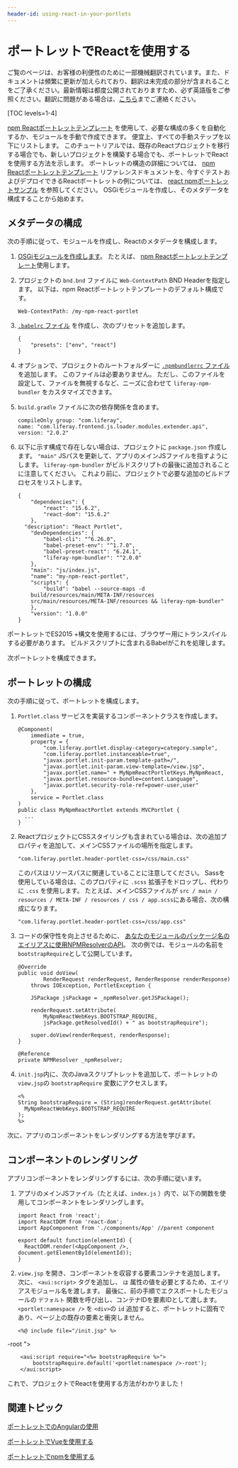 ```yaml
---
header-id: using-react-in-your-portlets
---
```


# ポートレットでReactを使用する

<p class="alert alert-info"><span class="wysiwyg-color-blue120">ご覧のページは、お客様の利便性のために一部機械翻訳されています。また、ドキュメントは頻繁に更新が加えられており、翻訳は未完成の部分が含まれることをご了承ください。最新情報は都度公開されておりますため、必ず英語版をご参照ください。翻訳に問題がある場合は、<a href="mailto:support-content-jp@liferay.com">こちら</a>までご連絡ください。</span></p>

[TOC levels=1-4]

[npm Reactポートレットテンプレート](/docs/7-1/reference/-/knowledge_base/r/npm-react-portlet-template) を使用して、必要な構成の多くを自動化するか、モジュールを手動で作成できます。 便宜上、すべての手動ステップを以下にリストします。 このチュートリアルでは、既存のReactプロジェクトを移行する場合でも、新しいプロジェクトを構築する場合でも、ポートレットでReactを使用する方法を示します。 ポートレットの構造の詳細については、 [npm Reactポートレットテンプレート](/docs/7-1/reference/-/knowledge_base/r/npm-react-portlet-template) リファレンスドキュメントを、今すぐテストおよびデプロイできるReactポートレットの例については、 [react npmポートレットサンプル](/docs/7-1/reference/-/knowledge_base/r/react-npm-portlet) を参照してください。 OSGiモジュールを作成し、そのメタデータを構成することから始めます。

## メタデータの構成

次の手順に従って、モジュールを作成し、Reactのメタデータを構成します。

1.  [OSGiモジュールを作成します](/docs/7-1/tutorials/-/knowledge_base/t/starting-module-development#creating-a-module)。 たとえば、 [npm Reactポートレットテンプレート](/docs/7-1/reference/-/knowledge_base/r/npm-react-portlet-template)使用します。

2.  プロジェクトの `bnd.bnd` ファイルに `Web-ContextPath` BND Headerを指定します。 以下は、npm Reactポートレットテンプレートのデフォルト構成です。
   
        Web-ContextPath: /my-npm-react-portlet

3.  [`.babelrc` ファイル](/docs/7-1/reference/-/knowledge_base/r/configuring-liferay-npm-bundler) を作成し、次のプリセットを追加します。
   
        {
            "presets": ["env", "react"]
        }

4.  オプションで、プロジェクトのルートフォルダーに [`.npmbundlerrc` ファイル](/docs/7-1/reference/-/knowledge_base/r/configuring-liferay-npm-bundler) を追加します。 このファイルは必要ありません。 ただし、このファイルを設定して、ファイルを無視するなど、ニーズに合わせて `liferay-npm-bundler` をカスタマイズできます。

5.  `build.gradle` ファイルに次の依存関係を含めます。
   
        compileOnly group: "com.liferay", 
        name: "com.liferay.frontend.js.loader.modules.extender.api", 
        version: "2.0.2"

6.  以下に示す構成で存在しない場合は、プロジェクトに `package.json` 作成します。 `"main"` JSパスを更新して、アプリのメインJSファイルを指すようにします。 `liferay-npm-bundler` がビルドスクリプトの最後に追加されることに注意してください。 これより前に、プロジェクトで必要な追加のビルドプロセスをリストします。

    ``` 
    {
        "dependencies": {
            "react": "15.6.2",
            "react-dom": "15.6.2"
        },
      "description": "React Portlet",
        "devDependencies": {
            "babel-cli": "^6.26.0",
            "babel-preset-env": "^1.7.0",
            "babel-preset-react": "6.24.1",
            "liferay-npm-bundler": "^2.0.0"
        },
        "main": "js/index.js",
        "name": "my-npm-react-portlet",
        "scripts": {
            "build": "babel --source-maps -d 
        build/resources/main/META-INF/resources 
        src/main/resources/META-INF/resources && liferay-npm-bundler"
        },
        "version": "1.0.0"
    }    
    ```

ポートレットでES2015 +構文を使用するには、ブラウザー用にトランスパイルする必要があります。 ビルドスクリプトに含まれるBabelがこれを処理します。

次ポートレットを構成できます。

## ポートレットの構成

次の手順に従って、ポートレットを構成します。

1.  `Portlet.class` サービスを実装するコンポーネントクラスを作成します。
   
        @Component(
            immediate = true,
            property = {
                "com.liferay.portlet.display-category=category.sample",
                "com.liferay.portlet.instanceable=true",
                "javax.portlet.init-param.template-path=/",
                "javax.portlet.init-param.view-template=/view.jsp",
                "javax.portlet.name=" + MyNpmReactPortletKeys.MyNpmReact,
                "javax.portlet.resource-bundle=content.Language",
                "javax.portlet.security-role-ref=power-user,user"
            },
            service = Portlet.class
        )
        public class MyNpmReactPortlet extends MVCPortlet {
          ...
        }

2.  ReactプロジェクトにCSSスタイリングも含まれている場合は、次の追加プロパティを追加して、メインCSSファイルの場所を指定します。
   
        "com.liferay.portlet.header-portlet-css=/css/main.css"

    このパスはリソースパスに関連していることに注意してください。 Sassを使用している場合は、このプロパティに `.scss` 拡張子をドロップし、代わりに `.css` を使用します。 たとえば、メインCSSファイルが `src / main / resources / META-INF / resources / css / app.scss`にある場合、次の構成になります。
   
        "com.liferay.portlet.header-portlet-css=/css/app.css"

3.  コードの保守性を向上させるために、 [あなたのモジュールのパッケージ名のエイリアスに使用NPMResolverのAPI](/docs/7-1/tutorials/-/knowledge_base/t/referencing-an-npm-modules-package)。 次の例では、モジュールの名前を `bootstrapRequire`として公開しています。
   
        @Override
        public void doView(
                RenderRequest renderRequest, RenderResponse renderResponse)
            throws IOException, PortletException {
       
            JSPackage jsPackage = _npmResolver.getJSPackage();
       
            renderRequest.setAttribute(
                MyNpmReactWebKeys.BOOTSTRAP_REQUIRE,
                jsPackage.getResolvedId() + " as bootstrapRequire");
       
            super.doView(renderRequest, renderResponse);
        }
       
        @Reference
        private NPMResolver _npmResolver;

4.  `init.jsp`内に、次のJavaスクリプトレットを追加して、ポートレットの `view.jsp`の `bootstrapRequire` 変数にアクセスします。
   
        <%
        String bootstrapRequire = (String)renderRequest.getAttribute(
          MyNpmReactWebKeys.BOOTSTRAP_REQUIRE
        );
        %>

次に、アプリのコンポーネントをレンダリングする方法を学びます。

## コンポーネントのレンダリング

アプリコンポーネントをレンダリングするには、次の手順に従います。

1.  アプリのメインJSファイル（たとえば、`index.js` ）内で、以下の関数を使用してコンポーネントをレンダリングします。

    ``` 
    import React from 'react';
    import ReactDOM from 'react-dom';
    import AppComponent from './components/App' //parent component

    export default function(elementId) {
      ReactDOM.render(<AppComponent />, document.getElementById(elementId));
    }  
    ```

2.  `view.jsp` を開き、コンポーネントを収容する要素コンテナを追加します。 次に、 `<aui:script>` タグを追加し、 `は` 属性の値を必要とするため、エイリアスモジュール名を渡します。 最後に、前の手順でエクスポートしたモジュールの `デフォルト` 関数を呼び出し、コンテナIDを要素IDとして渡します。 `<portlet:namespace />` を `<div>`の `id` 追加すると、ポートレットに固有であり、ページ上の既存の要素と衝突しません。
   
        <%@ include file="/init.jsp" %>
       

<div id="<portlet:namespace / mark=">
  -root ">
</div>

        <aui:script require="<%= bootstrapRequire %>">
            bootstrapRequire.default('<portlet:namespace />-root');
        </aui:script>

これで、プロジェクトでReactを使用する方法がわかりました！

## 関連トピック

[ポートレットでのAngularの使用](/docs/7-1/tutorials/-/knowledge_base/t/using-angular-js-in-your-portlets)

[ポートレットでVueを使用する](/docs/7-1/tutorials/-/knowledge_base/t/using-vue-in-your-portlets)

[ポートレットでnpmを使用する](/docs/7-1/tutorials/-/knowledge_base/t/using-npm-in-your-portlets)
